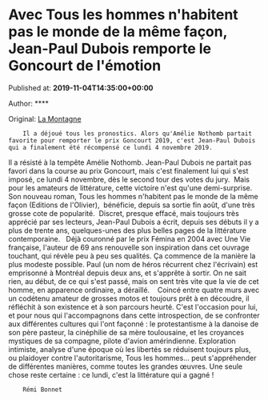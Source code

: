 
# Avec Tous les hommes n'habitent pas le monde de la même façon, Jean-Paul Dubois remporte le Goncourt de l'émotion

Published at: **2019-11-04T14:35:00+00:00**

Author: ****

Original: [La Montagne](https://www.lamontagne.fr/paris-75000/loisirs/avec-tous-les-hommes-n-habitent-pas-le-monde-de-la-meme-facon-jean-paul-dubois-remporte-le-goncourt-de-l-emotion_13677277/)


        Il a déjoué tous les pronostics. Alors qu'Amélie Nothomb partait favorite pour remporter le prix Goncourt 2019, c'est Jean-Paul Dubois qui a finalement été récompensé ce lundi 4 novembre 2019. 
      
Il a résisté à la tempête Amélie Nothomb. Jean-Paul Dubois ne partait pas favori dans la course au prix Goncourt, mais c'est finalement lui qui s'est imposé, ce lundi 4 novembre, dès le second tour des votes du jury. 
Mais pour les amateurs de littérature, cette victoire n'est qu'une demi-surprise. Son nouveau roman, Tous les hommes n'habitent pas le monde de la même façon (Editions de l'Olivier),  bénéficie, depuis sa sortie fin août, d'une très grosse cote de popularité. 
Discret, presque effacé, mais toujours très apprécié par ses lecteurs, Jean-Paul Dubois a écrit, depuis ses débuts il y a plus de trente ans, quelques-unes des plus belles pages de la littérature contemporaine.  
Déjà couronné par le prix Fémina en 2004 avec Une Vie française, l'auteur de 69 ans renouvelle son inspiration dans cet ouvrage touchant, qui révèle peu à peu ses qualités.
Ça commence de la manière la plus modeste possible. Paul (un nom de héros récurrent chez l'écrivain) est emprisonné à Montréal depuis deux ans, et s'apprête à sortir. On ne sait rien, au début, de ce qui s'est passé, mais on sent très vite que la vie de cet homme, en apparence ordinaire, a déraillé.   
Coincé entre quatre murs avec un codétenu amateur de grosses motos et toujours prêt à en découdre, il réfléchit à son existence et à son parcours heurté.
C'est l'occasion pour lui, et pour nous qui l'accompagnons dans cette introspection, de se confronter aux différentes cultures qui l'ont façonné : le protestantisme à la danoise de son père pasteur, la cinéphilie de sa mère toulousaine, et les croyances mystiques de sa compagne, pilote d'avion amérindienne.
Exploration intimiste, analyse d'une époque où les libertés se réduisent toujours plus, ou plaidoyer contre l'autoritarisme, Tous les hommes... peut s'appréhender de différentes manières, comme toutes les grandes œuvres. Une seule chose reste certaine : ce lundi, c'est la littérature qui a gagné !

        Rémi Bonnet
      
